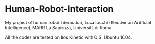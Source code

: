 # Human-Robot-Interaction
My project of human robot interaction, Luca Iocchi  (Elective on Artificial Intelligence), MARR La Sapienza, Università di Roma. 

All the codes are tested on Ros Kinetic with O.S. Ubuntu 16.04.
